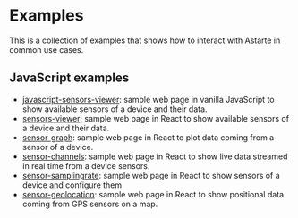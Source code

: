 <!--
Copyright 2021 SECO Mind Srl

SPDX-License-Identifier: Apache-2.0
-->

# Examples

This is a collection of examples that shows how to interact with Astarte in common use cases.

## JavaScript examples

- [javascript-sensors-viewer](javascript-sensors-viewer): sample web page in vanilla JavaScript to
  show available sensors of a device and their data.
- [sensors-viewer](sensors-viewer): sample web page in React to show available sensors of a device
  and their data.
- [sensor-graph](sensor-graph): sample web page in React to plot data coming from a sensor of a
  device.
- [sensor-channels](sensor-channels): sample web page in React to show live data streamed in real
  time from a device sensors.
- [sensor-samplingrate](sensor-samplingrate): sample web page in React to show sensors of a device
  and configure them
- [sensor-geolocation](sensor-geolocation): sample web page in React to show positional data coming
  from GPS sensors on a map.
